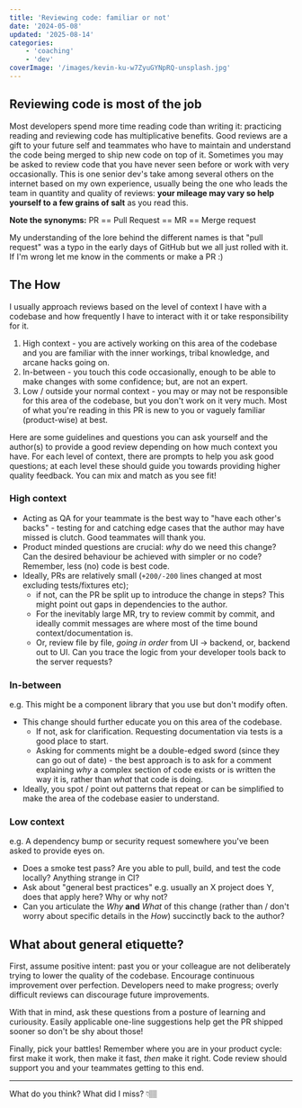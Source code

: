 ```yaml
---
title: 'Reviewing code: familiar or not'
date: '2024-05-08'
updated: '2025-08-14'
categories:
    - 'coaching'
    - 'dev'
coverImage: '/images/kevin-ku-w7ZyuGYNpRQ-unsplash.jpg'
---
```


<script>
    import Callout from "$lib/components/Callout.svelte";
</script>

## Reviewing code is most of the job

Most developers spend more time reading code than writing it: practicing reading and reviewing code has multiplicative benefits.
Good reviews are a gift to your future self and teammates who have to maintain and understand the code being merged to ship new code on top of it.
Sometimes you may be asked to review code that you have never seen before or work with very occasionally.
This is one senior dev's take among several others on the internet based on my own experience, usually being the one who leads the team in quantity and quality of reviews:
**your mileage may vary so help yourself to a few grains of salt** as you read this.

<Callout>

**Note the synonyms:** PR == Pull Request == MR == Merge request

My understanding of the lore behind the different names is that "pull request" was a typo in the early days of GitHub but we all just rolled with it.
If I'm wrong let me know in the comments or make a PR :)

</Callout>

## The How

I usually approach reviews based on the level of context I have with a codebase and how frequently I have to interact with it or take responsibility for it.

1. High context - you are actively working on this area of the codebase and you are familiar with the inner workings, tribal knowledge, and arcane hacks going on.
2. In-between - you touch this code occasionally, enough to be able to make changes with some confidence; but, are not an expert.
3. Low / outside your normal context - you may or may not be responsible for this area of the codebase, but you don't work on it very much. Most of what you're reading in this PR is new to you or vaguely familiar (product-wise) at best.

Here are some guidelines and questions you can ask yourself and the author(s) to provide a good review depending on how much context you have.
For each level of context, there are prompts to help you ask good questions; at each level these should guide you towards providing higher quality feedback.
You can mix and match as you see fit!

### High context

- Acting as QA for your teammate is the best way to "have each other's backs" - testing for and catching edge cases that the author may have missed is clutch. Good teammates will thank you.
- Product minded questions are crucial: _why_ do we need this change? Can the desired behaviour be achieved with simpler or no code? Remember, less (no) code is best code.
- Ideally, PRs are relatively small (`+200/-200` lines changed at most excluding tests/fixtures etc);
    - if not, can the PR be split up to introduce the change in steps? This might point out gaps in dependencies to the author.
    - For the inevitably large MR, try to review commit by commit, and ideally commit messages are where most of the time bound context/documentation is.
    - Or, review file by file, _going in order_ from UI -> backend, or, backend out to UI. Can you trace the logic from your developer tools back to the server requests?

### In-between

e.g. This might be a component library that you use but don't modify often.

- This change should further educate you on this area of the codebase. 
    - If not, ask for clarification. Requesting documentation via tests is a good place to start.
    - Asking for comments might be a double-edged sword (since they can go out of date) - the best approach is to ask for a comment explaining _why_ a complex section of code exists or is written the way it is, rather than _what_ that code is doing.
- Ideally, you spot / point out patterns that repeat or can be simplified to make the area of the codebase easier to understand.

### Low context

e.g. A dependency bump or security request somewhere you've been asked to provide eyes on.

- Does a smoke test pass? Are you able to pull, build, and test the code locally? Anything strange in CI?
- Ask about "general best practices" e.g. usually an X project does Y, does that apply here? Why or why not?
- Can you articulate the _Why_ **and** _What_ of this change (rather than / don't worry about specific details in the *How*) succinctly back to the author?

## What about general etiquette?

First, assume positive intent: past you or your colleague are not deliberately trying to lower the quality of the codebase.
Encourage continuous improvement over perfection.
Developers need to make progress; overly difficult reviews can discourage future improvements.

With that in mind, ask these questions from a posture of learning and curiousity.
Easily applicable one-line suggestions help get the PR shipped sooner so don't be shy about those!

Finally, pick your battles!
Remember where you are in your product cycle: first make it work, then make it fast, _then_ make it right.
Code review should support you and your teammates getting to this end.

---

What do you think? What did I miss? 👇🏽
